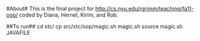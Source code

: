 #About#
This is the final project for <http://cs.nyu.edu/rgrimm/teaching/fa11-oop/> coded by Diana, Hernel, Kirim, and Rob.

##To run##
    cd xtc/
    cp src/xtc/oop/magic.sh magic.sh
    source magic.sh JAVAFILE
